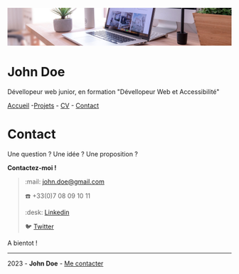 ![image](https://github.com/Tom-Roche-Oclock/S01E11-Atelier-Recap/blob/main/img/desk-banner.jpg?raw=true)

# **John Doe** 

Dévellopeur web junior, en formation "Dévellopeur Web et Accessibilité"

[Accueil](README.md) -[Projets](projets.md) - [CV](CV.md) - [Contact](Contact.md)

# **Contact**

Une question ? Une idée ? Une proposition ? 

**Contactez-moi !**

> :mail: [john.doe@gmail.com]()
>  
> :phone: +33(0)7 08 09 10 11
> 
> :desk: [Linkedin](https://fr.linkedin.com/)
> 
> :bird: [Twitter](https://twitter.com/)

A bientot ! 

-----

2023 - **John Doe** - [Me contacter](Contact.md)
